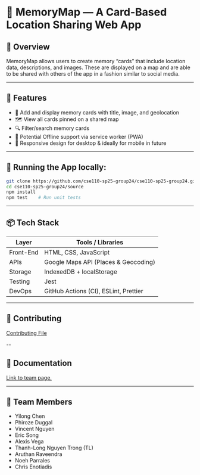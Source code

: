 # 📍 MemoryMap — A Card-Based Location Sharing Web App

## 🧠 Overview

MemoryMap allows users to create memory “cards” that include location data, descriptions, and images. These are displayed on a map and are able to be shared with others of the app 
in a fashion similar to social media. 

---

## 🚀 Features

- 📸 Add and display memory cards with title, image, and geolocation 
- 🗺 View all cards pinned on a shared map
- 🔍 Filter/search memory cards
- 📴 Potential Offline support via service worker (PWA)
- 📱 Responsive design for desktop & ideally for mobile in future
  
---

## 🧪 Running the App locally: 

```bash
git clone https://github.com/cse110-sp25-group24/cse110-sp25-group24.git
cd cse110-sp25-group24/source
npm install
npm test    # Run unit tests
```
---

## 📦 Tech Stack

| Layer        | Tools / Libraries                               |
|--------------|-------------------------------------------------|
| Front-End    | HTML, CSS, JavaScript                           |
| APIs         | Google Maps API (Places & Geocoding)            |
| Storage      | IndexedDB + localStorage                        |
| Testing      | Jest                                            |
| DevOps       | GitHub Actions (CI), ESLint, Prettier           |

---

## 🤝 Contributing

[Contributing File](./CONTRIBUTING.md)

-- 

## 🧾 Documentation

[Link to team page.](/admin/team.md)

--- 

## 👥 Team Members
- Yilong Chen
- Phiroze Duggal
- Vincent Nguyen
- Eric Song
- Alexis Vega
- Thanh-Long Nguyen Trong (TL)
- Aruthan Raveendra
- Noeh Parrales
- Chris Enotiadis

